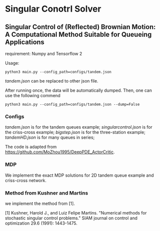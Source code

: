 # Singular Conotrl Solver
## Singular Control of (Reflected) Brownian Motion: A Computational Method Suitable for Queueing Applications
requirement: Numpy and Tensorflow 2

Usage:
```
python3 main.py --config_path=configs/tandem.json 
```
*tandem.json* can be replaced to other json file.



After running once, the data will be automatically dumped. Then, one can use the following commend
```
python3 main.py --config_path=configs/tandem.json --dump=False
```

### Configs
*tandem.json* is for the tandem queues example;
*singularcontrol.json* is for the criss-cross example;
*bigstep.json* is for the three-station example;
*tandemHD.json* is for many queues in series;

The code is adapted from https://github.com/MoZhou1995/DeepPDE_ActorCritic.

### MDP
We implement the exact MDP solutions for 2D tandem queue example and criss-cross network.

### Method from Kushner and Martins
we implement the method from [1].

[1] Kushner, Harold J., and Luiz Felipe Martins. "Numerical methods for stochastic singular control problems." SIAM journal on control and optimization 29.6 (1991): 1443-1475.